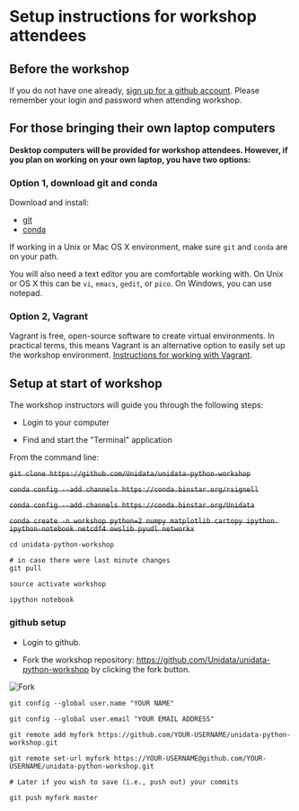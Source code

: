 # Setup instructions for workshop attendees

## Before the workshop

If you do not have one already, [sign up for a github account](https://github.com/join). Please remember your login and password when attending workshop.

## For those bringing their own laptop computers

**Desktop computers will be provided for workshop attendees. However, if you plan on working on your own laptop, you have two options:**


### Option 1, download git and conda

Download and install:

- [git](http://git-scm.com/downloads)
- [conda](http://continuum.io/downloads)

If working in a Unix or Mac OS X environment, make sure `git` and `conda` are on your path.

You will also need a text editor you are comfortable working with. On Unix or OS X this can be `vi`, `emacs`, `gedit`, or `pico`. On Windows, you can use notepad.

### Option 2, Vagrant

Vagrant is free, open-source software to create virtual environments. In practical terms, this means Vagrant is an alternative option to easily set up the workshop environment. [Instructions for working with Vagrant](https://github.com/Unidata/unidata-python-workshop/blob/master/VAGRANT_README.md).

## Setup at start of workshop

The workshop instructors will guide you through the following steps:

- Login to your computer

- Find and start the "Terminal" application

From the command line:

~~`git clone https://github.com/Unidata/unidata-python-workshop`~~

~~`conda config --add channels https://conda.binstar.org/rsignell`~~

~~`conda config --add channels https://conda.binstar.org/Unidata`~~

~~`conda create -n workshop python=2 numpy matplotlib cartopy ipython ipython-notebook netcdf4 owslib pyudl networkx`~~

```
cd unidata-python-workshop

# in case there were last minute changes
git pull

source activate workshop

ipython notebook
```

### github setup

- Login to github.

- Fork the workshop repository: <https://github.com/Unidata/unidata-python-workshop> by clicking the fork button.

![Fork](https://github-images.s3.amazonaws.com/help/repository/fork_button.jpg)


```
git config --global user.name "YOUR NAME"

git config --global user.email "YOUR EMAIL ADDRESS"

git remote add myfork https://github.com/YOUR-USERNAME/unidata-python-workshop.git

git remote set-url myfork https://YOUR-USERNAME@github.com/YOUR-USERNAME/unidata-python-workshop.git

# Later if you wish to save (i.e., push out) your commits

git push myfork master

```
